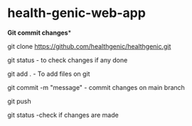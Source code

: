 # health-genic-web-app
**Git commit changes***

git clone https://github.com/healthgenic/healthgenic.git

git status  - to check changes if any done

git add .   - To add files on git

git commit -m "message" - commit changes on main branch

git push

git status -check if changes are made
